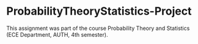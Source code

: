 # ProbabilityTheoryStatistics-Project
This assignment was part of the course Probability Theory and Statistics (ECE Department, AUTH, 4th semester).
